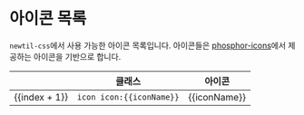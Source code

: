 <script setup>
import iconNameList from "../data/icon-list.json";
</script>

# 아이콘 목록
`newtil-css`에서 사용 가능한 아이콘 목록입니다.
아이콘들은 [phosphor-icons](https://phosphoricons.com/)에서 제공하는 아이콘을 기반으로 합니다.


<table>
  <thead>
    <tr>
      <th scope="col"></th>
      <th scope="col">클래스</th>
      <th scope="col">아이콘</th>
    </tr>
  </thead>
  <tbody>
    <tr v-for="(iconName, index) in iconNameList" :key="iconName">
      <td>{{index + 1}}</td>
      <td><code>icon icon:{{iconName}}</code></td>
      <td><span :class="`icon icon:${iconName}`">{{iconName}}</span></td>
    </tr>
  </tbody>
</table>